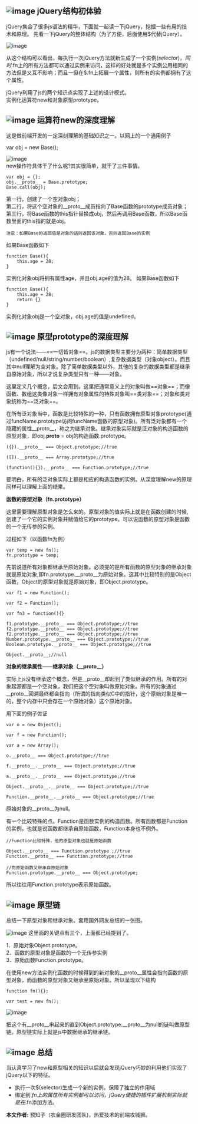## ![image](http://mmbiz.qpic.cn/mmbiz_png/kVpt8cTKh6bnOVTMw63ezp1SeKPakic7rHIGibl1hZpWIm8G6icTPFKzfkkrEhsygf1hVqLJnH0HS2w4Vvnr1xVfg/640?wx_fmt=png&tp=webp&wxfrom=5&wx_lazy=1)   jQuery结构初体验

jQuery集合了很多js语法的精华，下面就一起读一下jQuery，挖掘一些有用的技术和原理。
先看一下jQuery的整体结构（为了方便，后面使用$代替jQuery）。

![image](http://mmbiz.qpic.cn/mmbiz_png/kVpt8cTKh6bnOVTMw63ezp1SeKPakic7rgNLRFYVLfdk5nGKZM6h2P3adQfAxSlbzsQAEbblVf7j28jcxXzYU7g/640?wx_fmt=png&tp=webp&wxfrom=5&wx_lazy=1) 

从这个结构可以看出，每执行一次jQuery方法就新生成了一个实例$(selector)，同时$.fn上的所有方法都可以通过实例来访问，这样的好处就是多个实例公用相同的方法但是又互不影响；而且一但在$.fn上拓展一个属性，则所有的实例都拥有了这个属性。

jQuery利用了js的两个知识点实现了上述的设计模式。    
实例化运算符new和对象原型prototype。

 ## ![image](http://mmbiz.qpic.cn/mmbiz_png/kVpt8cTKh6bnOVTMw63ezp1SeKPakic7rHIGibl1hZpWIm8G6icTPFKzfkkrEhsygf1hVqLJnH0HS2w4Vvnr1xVfg/640?wx_fmt=png&tp=webp&wxfrom=5&wx_lazy=1) 运算符new的深度理解

这是做前端开发的一定深刻理解的基础知识之一。以网上的一个通用例子

var obj = new Base();

 ![image](http://mmbiz.qpic.cn/mmbiz_png/kVpt8cTKh6bnOVTMw63ezp1SeKPakic7rUmMjIrlJChKROQZbAwibCWBRgr3uPmUibTPFsVn4hFI1q35ZiahBEsVag/640?wx_fmt=png&tp=webp&wxfrom=5&wx_lazy=1)  
 new操作符具体干了什么呢?其实很简单，就干了三件事情。


```
var obj = {};
obj.__proto__ = Base.prototype;
Base.call(obj);
```
第一行，创建了一个空对象obj；  
第二行，将这个空对象的__proto__成员指向了Base函数的prototype成员对象；  
第三行，将Base函数的this指针替换成obj，然后再调用Base函数，所以Base函数里面的this指的就是obj。

    注意：如果Base的返回值是对象的话则返回该对象，否则返回Base的实例

如果Base函数如下

```
function Base(){
    this.age = 28;
}
```

实例化对象obj将拥有属性age，并且obj.age的值为28。
如果Base函数如下


```
function Base(){
    this.age = 28;
    return {}
}
```

实例化对象obj是一个空对象，obj.age的值是undefined。

  ## ![image](http://mmbiz.qpic.cn/mmbiz_png/kVpt8cTKh6bnOVTMw63ezp1SeKPakic7rHIGibl1hZpWIm8G6icTPFKzfkkrEhsygf1hVqLJnH0HS2w4Vvnr1xVfg/640?wx_fmt=png&tp=webp&wxfrom=5&wx_lazy=1) 原型prototype的深度理解

 js有一个说法——==一切皆对象==。js的数据类型主要分为两种：简单数据类型（undefined/null/string/number/boolean）,复杂数据类型（对象object）。而且其中null理解为空对象。除了简单数据类型以外，其他的复杂的数据类型都是继承自原始对象，所以才说复杂类型只有一种——对象。

这里定义几个概念，后文会用到。这里把通常意义上的对象叫做==对象==；而像函数、数组这类像对象一样拥有对象属性的特殊对象叫==类对象==；对象和类对象统称为==泛对象==。

在所有泛对象当中，函数是比较特殊的一种，只有函数拥有原型对象prototype(通过funcName.prototype访问funcName函数的原型对象)。所有泛对象都有一个隐藏的属性__proto__，称之为继承对象。继承对象实际就是泛对象的构造函数的原型对象，即obj.__proto__ = obj的构造函数.prototype。


```
({}).__proto__ === Object.prototype;//true

([]).__proto__ === Array.prototype;//true

(function(){}).__proto__ === Function.prototype;//true
```


要明白，所有的泛对象实际上都是相应的构造函数的实例。从深度理解new的原理同样可以理解上面的结果。

**函数的原型对象（fn.prototype）**

这里需要理解原型对象是怎么来的。原型对象的值实际上就是在函数创建的时候,创建了一个它的实例对象并赋值给它的prototype。可以说函数的原型对象是函数的一个无传参的实例。

过程如下（以函数fn为例）


```
var temp = new fn();
fn.prototype = temp;
```


先前说道所有对象都继承至原始对象。必须提的是所有函数的原型对象的继承对象就是原始对象,即fn.prototype.__proto__为原始对象。这其中比较特别的是Object函数，Object的原型对象就是原始对象，即Object.prototype。


```
var f1 = new Function();

var f2 = Function();

var fn3 = function(){}

f1.prototype.__proto__ === Object.prototype;//true   
f2.prototype.__proto__ === Object.prototype;//true     
f2.prototype.__proto__ === Object.prototype;//true   
Number.prototype.__proto__ === Object.prototype;//true      
Boolean.prototype.__proto__ === Object.prototype;//true

Object.__proto__;//null
```


**对象的继承属性——继承对象（\_\_proto\_\_）**

实际上js没有继承这个概念，但是__proto__却起到了类似继承的作用。所有的对象起源都是一个空对象，我们把这个空对象叫做原始对象。所有的对象通过__proto__回溯最终都会指向（所谓的指向类似C中的指针，这个原始对象是唯一的，整个内存中只会存在一个原始对象）这个原始对象。

用下面的例子佐证


```
var o = new Object();

var f = new Function();

var a = new Array();

o.__proto__ === Object.prototype;//true

f.__proto__.__proto__ === Object.prototype;//true

a.__proto__.__proto__ === Object.prototype;//true

Object.__proto__.__proto__ === Object.prototype;//true

Function.__proto__.__proto__ === Object.prototype;//true
```

原始对象的__proto__为null。

有一个比较特殊的点。Function是函数实例的构造函数。所有函数都是Function的实例，也就是说函数都继承自原始函数，Function本身也不例外。


```
//Function比较特殊，他的原型对象也就是原始函数

Object.__proto__ === Function.prototype ;//true
Function.__proto__ === Function.prototype;//true

//而原始函数又继承自原始对象
Function.prototype.__proto__ === Object.prototype;
```


所以往往用Function.prototype表示原始函数。

 ## ![image](http://mmbiz.qpic.cn/mmbiz_png/kVpt8cTKh6bnOVTMw63ezp1SeKPakic7rHIGibl1hZpWIm8G6icTPFKzfkkrEhsygf1hVqLJnH0HS2w4Vvnr1xVfg/640?wx_fmt=png&tp=webp&wxfrom=5&wx_lazy=1) 原型链

总结一下原型对象和继承对象。套用国外网友总结的一张图。

![image](http://mmbiz.qpic.cn/mmbiz_png/kVpt8cTKh6bnOVTMw63ezp1SeKPakic7rFjrL7jnqOLcoLkOnLiakOdJA4412ZcnCwEMqDic6K6kUu2icfuFHnYBKw/640?wx_fmt=png&tp=webp&wxfrom=5&wx_lazy=1)
这里面的关键点有三个，上面都已经提到了。

 1．原始对象Object.prototype。  
 2．函数的原型对象是函数的一个无传参实例  
 3．原始函数Function.prototype。  

在使用new方法实例化函数的时候得到的新对象的__proto__属性会指向函数的原型对象，而函数的原型对象又继承至原始对象。所以呈现以下结构


```
function fn(){};

var test = new fn();
```

![image](http://mmbiz.qpic.cn/mmbiz_png/kVpt8cTKh6bnOVTMw63ezp1SeKPakic7riaIueOPBzAcYz6EjXdvTJCRUibRSpEqpVP9eQkn5wUmKC4oB01OsokRg/640?wx_fmt=png&tp=webp&wxfrom=5&wx_lazy=1)

把这个有__proto__串起来的直到Object.prototype.__proto__为null的链叫做原型链。原型链实际上就是js中数据继承的继承链。

## ![image](http://mmbiz.qpic.cn/mmbiz_png/kVpt8cTKh6bnOVTMw63ezp1SeKPakic7rHIGibl1hZpWIm8G6icTPFKzfkkrEhsygf1hVqLJnH0HS2w4Vvnr1xVfg/640?wx_fmt=png&tp=webp&wxfrom=5&wx_lazy=1) 总结

当认真学习了new和原型相关的知识以后就会发现jQuery巧妙的利用他们实现了jQuery以下的特征。

- 执行一次$(selector)生成一个新的实例，保障了独立的作用域
- 绑定到$.fn上的属性所有实例都可以访问，jQuery便捷的插件扩展机制实际就是在$.fn添加方法。

**本文作者:**  预知子（农金圈研发团队)，热爱技术的前端攻城狮。